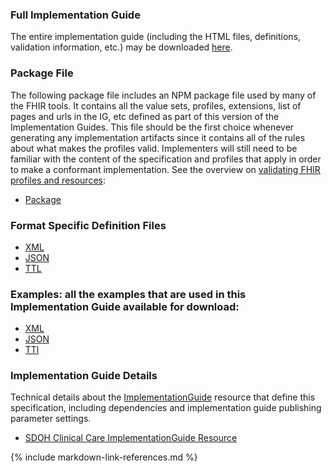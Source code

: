 ### Full Implementation Guide

The entire implementation guide (including the HTML files, definitions, validation information, etc.) may be downloaded [here](full-ig.zip).

### Package File

The following package file includes an NPM package file used by many of the FHIR tools. It contains all the value sets, profiles, extensions, list of pages and urls in the IG, etc defined as part of this version of the Implementation Guides. This file should be the first choice whenever generating any implementation artifacts since it contains all of the rules about what makes the profiles valid. Implementers will still need to be familiar with the content of the specification and profiles that apply in order to make a conformant implementation. See the overview on [validating FHIR profiles and resources](http://hl7.org/fhir/R4/validation.html):

* [Package](package.tgz)

### Format Specific Definition Files

* [XML](definitions.xml.zip)
* [JSON](definitions.json.zip)
* [TTL](definitions.ttl.zip)

### Examples: all the examples that are used in this Implementation Guide available for download:

* [XML](examples.xml.zip)
* [JSON](examples.json.zip)
* [TTl](examples.ttl.zip)

### Implementation Guide Details

Technical details about the [ImplementationGuide]({{site.data.fhir.path}}implementationguide.html) resource that define this specification, including dependencies and implementation guide publishing parameter settings.
- [SDOH Clinical Care ImplementationGuide Resource](ImplementationGuide-hl7.fhir.us.sdoh-clinicalcare.html)

{% include markdown-link-references.md %}